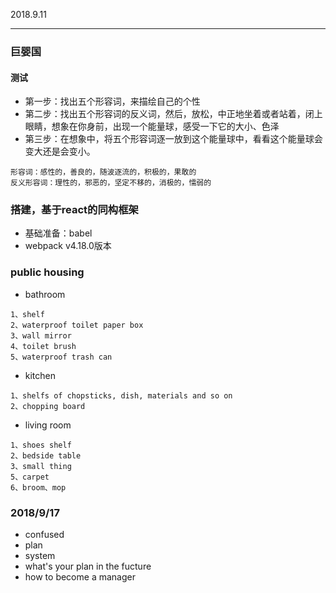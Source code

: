 
2018.9.11

------

### 巨婴国

#### 测试

* 第一步：找出五个形容词，来描绘自己的个性
* 第二步：找出五个形容词的反义词，然后，放松，中正地坐着或者站着，闭上眼睛，想象在你身前，出现一个能量球，感受一下它的大小、色泽
* 第三步：在想象中，将五个形容词逐一放到这个能量球中，看看这个能量球会变大还是会变小。

```
形容词：感性的，善良的，随波逐流的，积极的，果敢的
反义形容词：理性的，邪恶的，坚定不移的，消极的，懦弱的
```


### 搭建，基于react的同构框架

* 基础准备：babel
* webpack v4.18.0版本

### public housing

* bathroom
```
1、shelf
2、waterproof toilet paper box
3、wall mirror
4、toilet brush
5、waterproof trash can
```

* kitchen
```
1、shelfs of chopsticks, dish, materials and so on
2、chopping board
```

* living room
```
1、shoes shelf
2、bedside table
3、small thing
5、carpet
6、broom、mop
```

### 2018/9/17

* confused
* plan
* system
* what's your plan in the fucture
* how to become a manager